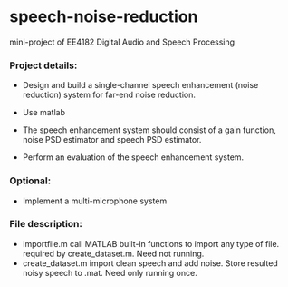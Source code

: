 # speech-noise-reduction

mini-project of EE4182 Digital Audio and Speech Processing

### Project details:

* Design and build a single-channel speech enhancement (noise reduction) system for far-end noise reduction.

* Use matlab

* The speech enhancement system should consist of a gain function, noise PSD estimator and speech PSD estimator.

* Perform an evaluation of the speech enhancement system.

### Optional:

* Implement a multi-microphone system

### File description: 

* importfile.m  call MATLAB built-in functions to import any type of file. 
required by create_dataset.m. Need not running. 
* create_dataset.m import clean speech and add noise. Store resulted noisy speech to .mat. Need only running once. 
